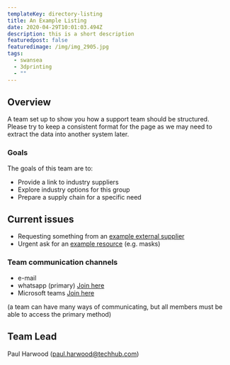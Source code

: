```yaml
---
templateKey: directory-listing
title: An Example Listing
date: 2020-04-29T10:01:03.494Z
description: this is a short description
featuredpost: false
featuredimage: /img/img_2905.jpg
tags:
  - swansea
  - 3dprinting
  - ""
---
```

## Overview
A team set up to show you how a support team should be structured. Please try to keep a consistent format for the page as we may need to extract the data into another system later.


### Goals
The goals of this team are to:
- Provide a link to industry suppliers
- Explore industry options for this group
- Prepare a supply chain for a specific need

## Current issues
- Requesting something from an [example external supplier](https://external-supplier-example-link)
- Urgent ask for an [example resource](/example-resource) (e.g. masks)

### Team communication channels

- e-mail
- whatsapp (primary) [Join here](https://whatsaopp.join-link.examplelink)
- Microsoft teams [Join here](https://join-link.examplelink)

(a team can have many ways of communicating, but all members must be able to access the primary method)

## Team Lead
Paul Harwood (paul.harwood@techhub.com)